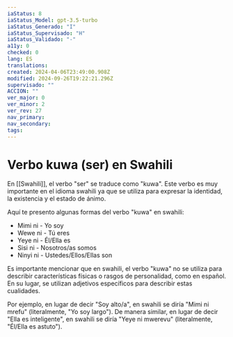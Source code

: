 ```yaml
---
iaStatus: 8
iaStatus_Model: gpt-3.5-turbo
iaStatus_Generado: "I"
iaStatus_Supervisado: "H"
iaStatus_Validado: "-"
a11y: 0
checked: 0
lang: ES
translations: 
created: 2024-04-06T23:49:00.908Z
modified: 2024-09-26T19:22:21.296Z
supervisado: ""
ACCION: ""
ver_major: 0
ver_minor: 2
ver_rev: 27
nav_primary: 
nav_secondary: 
tags:
---
```

# Verbo kuwa (ser) en Swahili

En [[Swahili]], el verbo "ser" se traduce como "kuwa". Este verbo es muy importante en el idioma swahili ya que se utiliza para expresar la identidad, la existencia y el estado de ánimo.

Aquí te presento algunas formas del verbo "kuwa" en swahili:

-   Mimi ni - Yo soy
-   Wewe ni - Tú eres
-   Yeye ni - Él/Ella es
-   Sisi ni - Nosotros/as somos
-   Ninyi ni - Ustedes/Ellos/Ellas son

Es importante mencionar que en swahili, el verbo "kuwa" no se utiliza para describir características físicas o rasgos de personalidad, como en español. En su lugar, se utilizan adjetivos específicos para describir estas cualidades.

Por ejemplo, en lugar de decir "Soy alto/a", en swahili se diría "Mimi ni mrefu" (literalmente, "Yo soy largo"). De manera similar, en lugar de decir "Ella es inteligente", en swahili se diría "Yeye ni mwerevu" (literalmente, "Él/Ella es astuto").